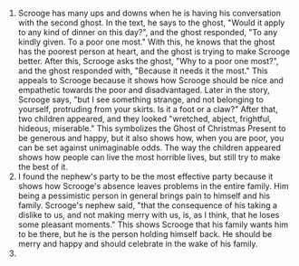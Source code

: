 1. Scrooge has many ups and downs when he is having his conversation with the second ghost. In the text, he says to the ghost, "Would it apply to any kind of dinner on this day?", and the ghost responded, "To any kindly given. To a poor one most." With this, he knows that the ghost has the poorest person at heart, and the ghost is trying to make Scrooge better. After this, Scrooge asks the ghost, "Why to a poor one most?", and the ghost responded with, "Because it needs it the most." This appeals to Scrooge because it shows how Scrooge should be nice and empathetic towards the poor and disadvantaged. Later in the story, Scrooge says, "but I see something strange, and not belonging to yourself, protruding from your skirts. Is it a foot or a claw?" After that, two children appeared, and they looked "wretched, abject, frightful, hideous, miserable." This symbolizes the Ghost of Christmas Present to be generous and happy, but it also shows how, when you are poor, you can be set against unimaginable odds. The way the children appeared shows how people can live the most horrible lives, but still try to make the best of it.
2. I found the nephew's party to be the most effective party because it shows how Scrooge's absence leaves problems in the entire family. Him being a pessimistic person in general brings pain to himself and his family. Scrooge's nephew said, "that the consequence of his taking a dislike to us, and not making merry with us, is, as I think, that he loses some pleasant moments." This shows Scrooge that his family wants him to be there, but he is the person holding himself back. He should be merry and happy and should celebrate in the wake of his family.
3. 